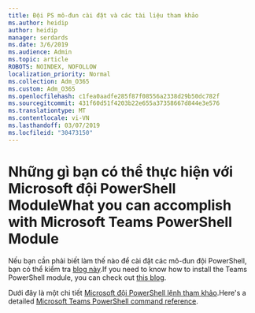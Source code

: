 ```yaml
---
title: Đội PS mô-đun cài đặt và các tài liệu tham khảo
ms.author: heidip
author: heidip
manager: serdards
ms.date: 3/6/2019
ms.audience: Admin
ms.topic: article
ROBOTS: NOINDEX, NOFOLLOW
localization_priority: Normal
ms.collection: Adm_O365
ms.custom: Adm_O365
ms.openlocfilehash: c1fea0aadfe285f87f08556a2338d29b50dc782f
ms.sourcegitcommit: 431f60d51f4203b22e655a37358667d844e3e576
ms.translationtype: MT
ms.contentlocale: vi-VN
ms.lasthandoff: 03/07/2019
ms.locfileid: "30473150"
---
```

# <a name="what-you-can-accomplish-with-microsoft-teams-powershell-module"></a><span data-ttu-id="992be-102">Những gì bạn có thể thực hiện với Microsoft đội PowerShell Module</span><span class="sxs-lookup"><span data-stu-id="992be-102">What you can accomplish with Microsoft Teams PowerShell Module</span></span>

<span data-ttu-id="992be-103">Nếu bạn cần phải biết làm thế nào để cài đặt các mô-đun đội PowerShell, bạn có thể kiểm tra [blog này](https://blogs.technet.microsoft.com/skypehybridguy/2017/11/07/microsoft-teams-powershell-support/).</span><span class="sxs-lookup"><span data-stu-id="992be-103">If you need to know how to install the Teams PowerShell module, you can check out [this blog](https://blogs.technet.microsoft.com/skypehybridguy/2017/11/07/microsoft-teams-powershell-support/).</span></span>

<span data-ttu-id="992be-104">Dưới đây là một chi tiết [Microsoft đội PowerShell lệnh tham khảo](https://docs.microsoft.com/en-us/powershell/module/teams/?view=teams-ps).</span><span class="sxs-lookup"><span data-stu-id="992be-104">Here's a detailed [Microsoft Teams PowerShell command reference](https://docs.microsoft.com/en-us/powershell/module/teams/?view=teams-ps).</span></span>
